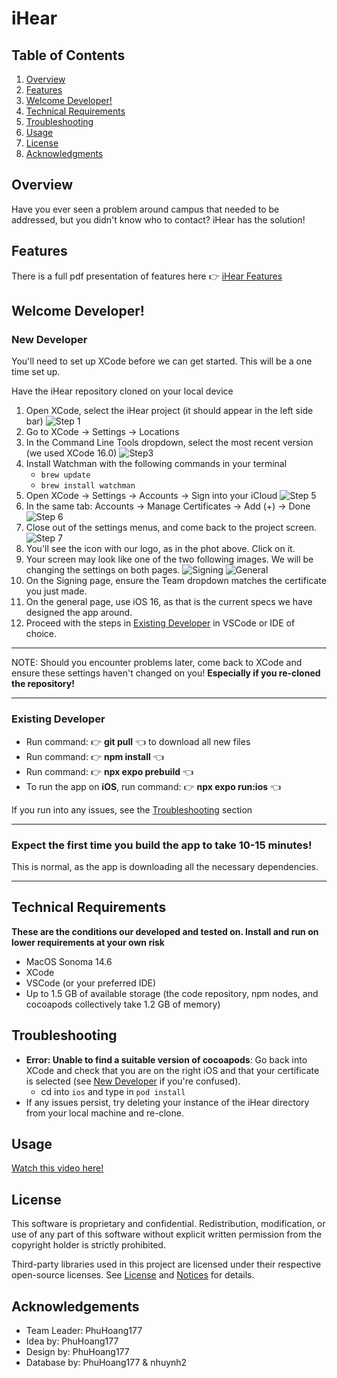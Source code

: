 # iHear

## Table of Contents
1. [Overview](#overview)
2. [Features](iHear.pdf)
3. [Welcome Developer!](#welcome-developer)
4. [Technical Requirements](#technical-requirements)
5. [Troubleshooting](#troubleshooting)
6. [Usage](#usage)
7. [License](#license)
8. [Acknowledgments](#acknowledgments)

## Overview
Have you ever seen a problem around campus that needed to be addressed, but you didn't know who to contact? iHear has the solution! 
## Features
There is a full pdf presentation of features here 👉 [iHear Features](iHear.pdf)

## Welcome Developer!
### New Developer
You'll need to set up XCode before we can get started. This will be a one time set up.

Have the iHear repository cloned on your local device

1. Open XCode, select the iHear project (it should appear in the left side bar) ![Step 1](README-photos/image0.png)
2. Go to XCode -> Settings -> Locations
3. In the Command Line Tools dropdown, select the most recent version (we used XCode 16.0) ![Step3](README-photos/image1.png)
4. Install Watchman with the following commands in your terminal
    - `brew update`
    - `brew install watchman`
5. Open XCode -> Settings -> Accounts -> Sign into your iCloud
![Step 5](README-photos/image2.png)
6. In the same tab: Accounts -> Manage Certificates -> Add (+) -> Done
![Step 6](README-photos/image3.png)
7. Close out of the settings menus, and come back to the project screen.
![Step 7](README-photos/image4.png)
8. You'll see the icon with our logo, as in the phot above. Click on it.
9. Your screen may look like one of the two following images. We will be changing the settings on both pages. 
![Signing](README-photos/image5.png)
![General](README-photos/image6.png)
10. On the Signing page, ensure the Team dropdown matches the certificate you just made.
11. On the general page, use iOS 16, as that is the current specs we have designed the app around. 
12. Proceed with the steps in [Existing Developer](#existing-developer) in VSCode or IDE of choice. 

--- 

NOTE: Should you encounter problems later, come back to XCode and ensure these settings haven't changed on you! 
**Especially if you re-cloned the repository!**

---

### Existing Developer
- Run command: 👉 **git pull** 👈 to download all new files
- Run command: 👉 **npm install** 👈
- Run command: 👉 **npx expo prebuild** 👈
- To run the app on **iOS**, run command: 👉 **npx expo run:ios** 👈

If you run into any issues, see the [Troubleshooting](#troubleshooting) section

---
### Expect the first time you build the app to take 10-15 minutes! 
This is normal, as the app is downloading all the necessary dependencies.

---


## Technical Requirements
**These are the conditions our developed and tested on. Install and run on lower requirements at your own risk**
- MacOS Sonoma 14.6
- XCode
- VSCode (or your preferred IDE)
- Up to 1.5 GB of available storage (the code repository, npm nodes, and cocoapods collectively take 1.2 GB of memory)


## Troubleshooting
- **Error: Unable to find a suitable version of cocoapods**: Go back into XCode and check that you are on the right iOS and that your certificate is selected (see [New Developer](#new-developer) if you're confused).
    - cd into `ios` and type in `pod install`
- If any issues persist, try deleting your instance of the iHear directory from your local machine and re-clone.

## Usage
[Watch this video here!](https://jam.dev/c/1adf66d7-8010-48a0-b520-e97981b2d3dd)

## License
This software is proprietary and confidential. Redistribution, modification, or use of any part of this software without explicit written permission from the copyright holder is strictly prohibited.

Third-party libraries used in this project are licensed under their respective open-source licenses. See [License](LICENSES.txt) and [Notices](NOTICES.txt) for details.

## Acknowledgements
- Team Leader: PhuHoang177
- Idea by: PhuHoang177
- Design by: PhuHoang177
- Database by: PhuHoang177 & nhuynh2